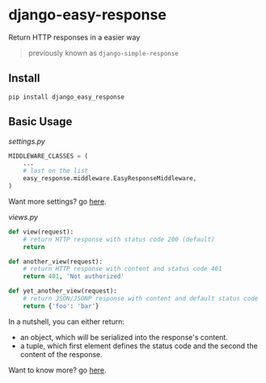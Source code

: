 django-easy-response
======================

Return HTTP responses in a easier way

> previously known as `django-simple-response`


## Install

    pip install django_easy_response
    

## Basic Usage

_settings.py_

```python
MIDDLEWARE_CLASSES = (
    ...
    # last on the list
    easy_response.middleware.EasyResponseMiddleware,
)
```

Want more settings? go [here](docs/settings.md).

_views.py_

```python
def view(request):
    # return HTTP response with status code 200 (default)
    return

def another_view(request):
    # return HTTP response with content and status code 401 
    return 401, 'Not authorized'

def yet_another_view(request):
    # return JSON/JSONP response with content and default status code
    return {'foo': 'bar'}
```

In a nutshell, you can either return: 

- an object, which will be serialized into the response's content.
- a tuple, which first element defines the status code and the second the content of the response.

Want to know more? go [here](docs/serialization.md).
